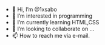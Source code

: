 - 👋 Hi, I’m @1xsabo
- 👀 I’m interested in programming
- 🌱 I’m currently learning HTML,CSS
- 💞️ I’m looking to collaborate on ...
- 📫 How to reach me via e-mail.

<!---
1xsabo/1xsabo is a ✨ special ✨ repository because its `README.md` (this file) appears on your GitHub profile.
You can click the Preview link to take a look at your changes.
--->
